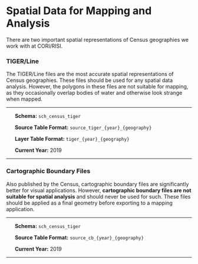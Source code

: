 # Spatial Data for Mapping and Analysis

There are two important spatial representations of Census geographies we work with at CORI/RISI.

### TIGER/Line

The TIGER/Line files are the most accurate spatial representations of Census geographies. These files should be used for any spatial data analysis. However, the polygons in these files are not suitable for mapping, as they occasionally overlap bodies of water and otherwise look strange when mapped.

-------------------------------

&nbsp;&nbsp;&nbsp;&nbsp;&nbsp;&nbsp;__Schema:__ `sch_census_tiger`

&nbsp;&nbsp;&nbsp;&nbsp;&nbsp;&nbsp;__Source Table Format:__  `source_tiger_{year}_{geography}`

&nbsp;&nbsp;&nbsp;&nbsp;&nbsp;&nbsp;__Layer Table Format:__ `tiger_{year}_{geography}`

&nbsp;&nbsp;&nbsp;&nbsp;&nbsp;&nbsp;__Current Year:__ 2019

-------------------------------

### Cartographic Boundary Files

Also published by the Census, cartographic boundary files are significantly better for visual applications. However, __cartographic boundary files are not suitable for spatial analysis__ and should never be used for such. These files should be applied as a final geometry before exporting to a mapping application.

-------------------------------

&nbsp;&nbsp;&nbsp;&nbsp;&nbsp;&nbsp;__Schema:__ `sch_census_tiger`

&nbsp;&nbsp;&nbsp;&nbsp;&nbsp;&nbsp;__Source Table Format:__  `source_cb_{year}_{geography}`

&nbsp;&nbsp;&nbsp;&nbsp;&nbsp;&nbsp;__Current Year:__ 2019

-------------------------------
